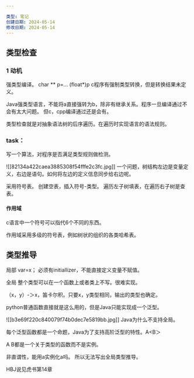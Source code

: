 ```yaml
---

类型: 笔记
创建日期: 2024-05-14
修改日期: 2024-05-14
---
```

## 类型检查
### 1 动机

强类型编译。
char ** p=...
(float*)p
c程序有强制类型转换，但是转换结果未定义。

  
Java强类型语言，不能将a直接强转为b，除非有继承关系。程序一旦编译通过不会有太大问题。
但c，cpp编译通过还是会有。

类型检查就是对抽象语法树的后序遍历。在遍历时实现语言的语法规则。

### task：
写一个算法，对程序是否满足类型规则做检测。

![[82134a422caea3885308f54fffe2c3fc.jpg]]
一个问题，树结构左边是变量定义，右边是语句。如何将左边的定义信息同步给右边呢。

  
采用符号表。
创建空表，插入符号-类型。
遍历左子树填表，在遍历右子树是查表。

#### 作用域

c语言中一个符号可以指代6个不同的东西。

作用域采用多级的符号表，例如树状的组织的各类哈希表。

## 类型推导

局部 var=x；
	必须有initiallizer，不能直接定义变量不赋值。

全局 
	整个类型可以在一个函数上或者类上不写。很难实现。

（x，y）-＞x，笛卡尔积。只要x，y类型相同，输出的类型也确定。

python普通函数直接就是这么用的，但是Java只能实现成一个泛型。
  
![[b3e69f220c840079f74b0dec7e5819bb.jpg]]
Java为什么不支持全局。

每个泛型函数都是一个命题，Java为了支持高阶泛型的特性。A<B＞

A B都是一个关于类型的函数而不是实例。

  
非直谓性，能用a实例化a吗。
所以无法写出全局类型推导。

HBJ说见虎书第14章

